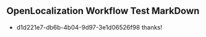 ## OpenLocalization Workflow Test MarkDown
* d1d221e7-db6b-4b04-9d97-3e1d06526f98 thanks!

<!--HONumber=Jul16_HO4-->


